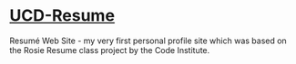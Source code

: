# [UCD-Resume](https://ddeveloper72.github.io/UCD-Resume/)
Resumé Web Site - my very first personal profile site which was based on the Rosie Resume class project by the Code Institute. 
